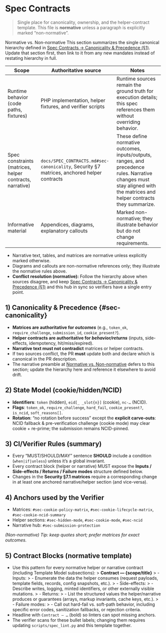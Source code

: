 # Spec Contracts

> Single place for canonicality, ownership, and the helper-contract template.
> This file is **normative** unless a paragraph is explicitly marked “non-normative”.

<!--8<-- [start:sec-normative-note] -->
<a id="sec-normative-note"></a>Normative vs. Non-normative
This section summarizes the single canonical hierarchy defined in [Spec Contracts → Canonicality & Precedence (§1)](#sec-canonicality). Update that section first, then link to it from any new mandates instead of restating hierarchy in full.

| Scope | Authoritative source | Notes |
|-------|----------------------|-------|
| Runtime behavior (code paths, fixtures) | PHP implementation, helper fixtures, and verifier scripts | Runtime sources remain the ground truth for execution details; this spec references them without overriding behavior. |
| Spec constraints (matrices, helper contracts, narrative) | `docs/SPEC_CONTRACTS.md#sec-canonicality`, Security §7 matrices, anchored helper contracts | These define normative outcomes, inputs/outputs, ranges, and precedence rules. Narrative changes must stay aligned with the matrices and helper contracts they summarize. |
| Informative material | Appendices, diagrams, explanatory callouts | Marked non-normative; they illustrate behavior but do not change requirements. |

- Narrative text, tables, and matrices are normative unless explicitly marked otherwise.
- Diagrams and callouts are non-normative references only; they illustrate the normative rules above.
- **Conflict resolution (normative):** Follow the hierarchy above when sources disagree, and keep [Spec Contracts → Canonicality & Precedence (§1)](#sec-canonicality) and this hub in sync so verifiers have a single entry point.
<!--8<-- [end:sec-normative-note] -->

## 1) Canonicality & Precedence {#sec-canonicality}
- **Matrices are authoritative for _outcomes_** (e.g., `token_ok`, `require_challenge`, `submission_id`, `cookie_present?`).
- **Helper contracts are authoritative for _behavior/returns_** (inputs, side-effects, idempotency, hit/miss/expired).
- **Narrative text must not contradict** matrices or helper contracts.
- If two sources conflict, the PR **must** update both and declare which is canonical in the PR description.
- The narrative preamble at [Normative vs. Non-normative](#sec-normative-note) defers to this section; update the hierarchy here and reference it elsewhere to avoid drift.

## 2) State Model (cookie/hidden/NCID)
- **Identifiers**: `token` (hidden), `eid[_ _slot{n}]` (cookie), `nc-…` (NCID).
- **Flags**: `token_ok`, `require_challenge`, `hard_fail`, `cookie_present?`, `is_ncid`, `soft_reasons[]`.
- **Rotation**: “no rotation before success” except the **explicit carve-outs**: NCID fallback & pre-verification challenge (cookie mode) may clear cookie + re-prime; the submission remains NCID-pinned.

## 3) CI/Verifier Rules (summary)
- Every “MUST/SHOULD/MAY” sentence **SHOULD** include a condition (`when|if|unless`) unless it’s a global invariant.
- Every contract block (helper or narrative) MUST expose the **Inputs / Side-effects / Returns / Failure modes** structure defined below.
- Changes in the **Security §7.1 matrices** require a corresponding change in at least one anchored narrative/helper section (and vice-versa).

## 4) Anchors used by the Verifier
- Matrices: `#sec-cookie-policy-matrix`, `#sec-cookie-lifecycle-matrix`, `#sec-cookie-ncid-summary`
- Helper sections: `#sec-hidden-mode`, `#sec-cookie-mode`, `#sec-ncid`
- Narrative hub: `#sec-submission-protection`

*(Non-normative) Tip: keep quotes short; prefer matrices for exact outcomes.*

## 5) Contract Blocks (normative template)
- Use this pattern for every normative helper or narrative contract (including Template Model subsections):
        > **Contract — {scope/title}**
        > - Inputs:
        >	- Enumerate the data the helper consumes (request payloads, template fields, records, config snapshots, etc.).
        > - Side-effects:
        >	- Describe writes, logging, minted identifiers, or other externally visible mutations.
        > - Returns:
        >	- List the structured values the helper/narrative produces or guarantees (arrays, markup invariants, cache keys, etc.).
        > - Failure modes:
        >	- Call out hard-fail vs. soft-path behavior, including specific error codes, sanitization fallbacks, or rejection criteria.
- Headline with `Contract — …` (bold) so linters can spot missing anchors.
- The verifier scans for these bullet labels; changing them requires updating `scripts/spec_lint.py` and this template together.
